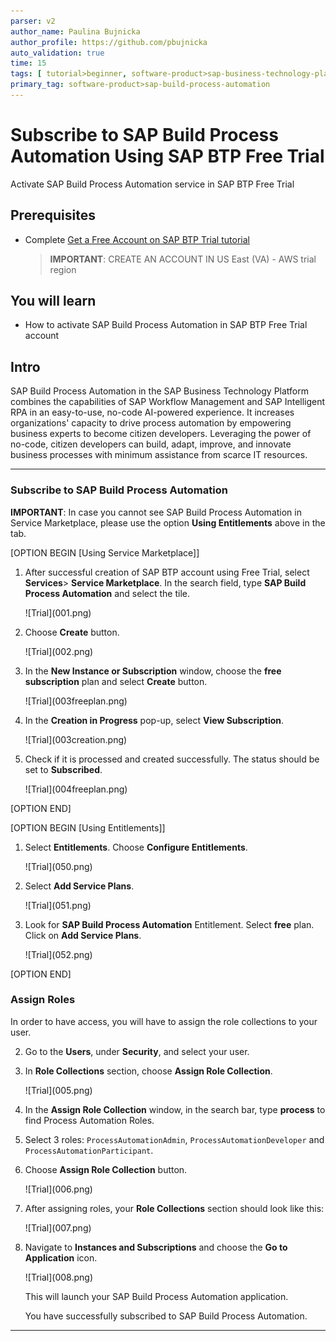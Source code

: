 ```yaml
---
parser: v2
author_name: Paulina Bujnicka
author_profile: https://github.com/pbujnicka
auto_validation: true
time: 15
tags: [ tutorial>beginner, software-product>sap-business-technology-platform]
primary_tag: software-product>sap-build-process-automation
---
```


# Subscribe to SAP Build Process Automation Using SAP BTP Free Trial
<!-- description --> Activate SAP Build Process Automation service in SAP BTP Free Trial

## Prerequisites
  - Complete [Get a Free Account on SAP BTP Trial tutorial](hcp-create-trial-account)
    > **IMPORTANT**: CREATE AN ACCOUNT IN US East (VA) - AWS trial region

## You will learn
  - How to activate SAP Build Process Automation in SAP BTP Free Trial account

## Intro
SAP Build Process Automation in the SAP Business Technology Platform combines the capabilities of SAP Workflow Management and SAP Intelligent RPA in an easy-to-use, no-code AI-powered experience. It increases organizations' capacity to drive process automation by empowering business experts to become citizen developers. Leveraging the power of no-code, citizen developers can build, adapt, improve, and innovate business processes with minimum assistance from scarce IT resources.

---

### Subscribe to SAP Build Process Automation

**IMPORTANT**: In case you cannot see SAP Build Process Automation in Service Marketplace, please use the option **Using Entitlements** above in the tab.

[OPTION BEGIN [Using Service Marketplace]]

1. After successful creation of SAP BTP account using Free Trial, select **Services**> **Service Marketplace**. In the search field, type **SAP Build Process Automation** and select the tile.

    <!-- border -->![Trial](001.png)

2. Choose **Create** button.

    <!-- border -->![Trial](002.png)

3.  In the **New Instance or Subscription** window, choose the **free subscription** plan and select **Create** button.

    <!-- border -->![Trial](003freeplan.png)

4. In the **Creation in Progress** pop-up, select **View Subscription**.

    <!-- border -->![Trial](003creation.png)

5. Check if it is processed and created successfully. The status should be set to **Subscribed**.

    <!-- border -->![Trial](004freeplan.png)

[OPTION END]

[OPTION BEGIN [Using Entitlements]]

1. Select **Entitlements**. Choose **Configure Entitlements**. 

    <!-- border -->![Trial](050.png)

2. Select **Add Service Plans**.

    <!-- border -->![Trial](051.png)

3. Look for **SAP Build Process Automation** Entitlement. Select **free** plan. Click on **Add Service Plans**.

    <!-- border -->![Trial](052.png)

[OPTION END]

### Assign Roles

In order to have access, you will have to assign the role collections to your user. 
   
2. Go to the **Users**, under **Security**, and select your user.

3. In **Role Collections** section, choose **Assign Role Collection**.

    <!-- border -->![Trial](005.png)

4. In the **Assign Role Collection** window, in the search bar, type **process** to find Process Automation Roles.

5. Select 3 roles: `ProcessAutomationAdmin`, `ProcessAutomationDeveloper` and `ProcessAutomationParticipant`.

6. Choose **Assign Role Collection** button.

     <!-- border -->![Trial](006.png)   

7. After assigning roles, your **Role Collections** section should look like this:

    <!-- border -->![Trial](007.png)

8. Navigate to **Instances and Subscriptions** and choose the **Go to Application** icon.

    <!-- border -->![Trial](008.png)

    This will launch your SAP Build Process Automation application.

    You have successfully subscribed to SAP Build Process Automation.
   

---
